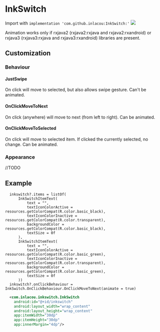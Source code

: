 # InkSwitch

Import with `implementation 'com.github.inlacou:InkSwitch:'` [![](https://jitpack.io/v/inlacou/InkSwitch.svg)](https://jitpack.io/#inlacou/InkSwitch)

Animation works only if rxjava2 (rxjava2:rxjava and rxjava2:rxandroid) or rxjava3 (rxjava3:rxjava and rxjava3:rxandroid) libraries are present.

## Customization

### Behaviour

#### JustSwipe
On click will move to selected, but also allows swipe gesture. Can't be animated.

#### OnClickMoveToNext
On click (anywhere) will move to next (from left to right). Can be animated.

#### OnClickMoveToSelected
On click will move to selected item. If clicked the currently selected, no change. Can be animated.

### Appearance

//TODO

## Example

```Kt
  inkswitch?.items = listOf(
      InkSwitchItemText(
          text = "",
          textIconColorActive = resources.getColorCompat(R.color.basic_black),
          textIconColorInactive = resources.getColorCompat(R.color.transparent),
          backgroundColor = resources.getColorCompat(R.color.basic_black),
          textSize = 0f
      ),
      InkSwitchItemText(
          text = "",
          textIconColorActive = resources.getColorCompat(R.color.basic_green),
          textIconColorInactive = resources.getColorCompat(R.color.transparent),
          backgroundColor = resources.getColorCompat(R.color.basic_green),
          textSize = 0f
      ))
  inkswitch?.onClickBehaviour = InkSwitch.OnClickBehaviour.OnClickMoveToNext(animate = true)
```

```xml
  <com.inlacou.inkswitch.InkSwitch
    android:id="@+id/inkswitch"
    android:layout_width="wrap_content"
    android:layout_height="wrap_content"
    app:itemWidth="30dp"
    app:itemHeight="30dp"
    app:innerMargin="4dp"/>
```

